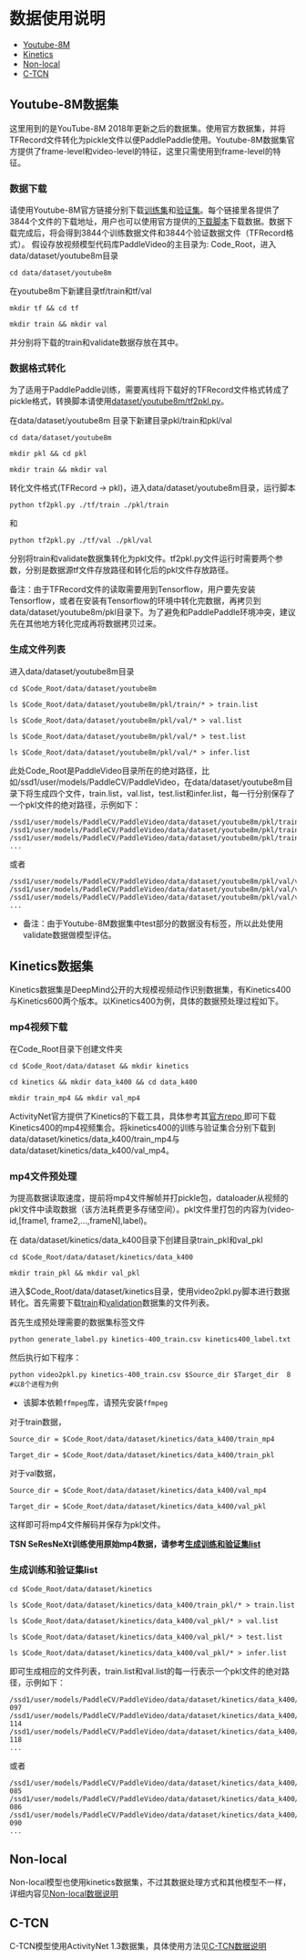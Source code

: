 # 数据使用说明

- [Youtube-8M](#Youtube-8M数据集)
- [Kinetics](#Kinetics数据集)
- [Non-local](#Non-local)
- [C-TCN](#C-TCN)

## Youtube-8M数据集
这里用到的是YouTube-8M 2018年更新之后的数据集。使用官方数据集，并将TFRecord文件转化为pickle文件以便PaddlePaddle使用。Youtube-8M数据集官方提供了frame-level和video-level的特征，这里只需使用到frame-level的特征。

### 数据下载
请使用Youtube-8M官方链接分别下载[训练集](http://us.data.yt8m.org/2/frame/train/index.html)和[验证集](http://us.data.yt8m.org/2/frame/validate/index.html)。每个链接里各提供了3844个文件的下载地址，用户也可以使用官方提供的[下载脚本](https://research.google.com/youtube8m/download.html)下载数据。数据下载完成后，将会得到3844个训练数据文件和3844个验证数据文件（TFRecord格式）。
假设存放视频模型代码库PaddleVideo的主目录为: Code\_Root，进入data/dataset/youtube8m目录

    cd data/dataset/youtube8m

在youtube8m下新建目录tf/train和tf/val

    mkdir tf && cd tf

    mkdir train && mkdir val

并分别将下载的train和validate数据存放在其中。

### 数据格式转化

为了适用于PaddlePaddle训练，需要离线将下载好的TFRecord文件格式转成了pickle格式，转换脚本请使用[dataset/youtube8m/tf2pkl.py](./youtube8m/tf2pkl.py)。

在data/dataset/youtube8m 目录下新建目录pkl/train和pkl/val

    cd data/dataset/youtube8m

    mkdir pkl && cd pkl

    mkdir train && mkdir val


转化文件格式(TFRecord -> pkl)，进入data/dataset/youtube8m目录，运行脚本

    python tf2pkl.py ./tf/train ./pkl/train

和

    python tf2pkl.py ./tf/val ./pkl/val

分别将train和validate数据集转化为pkl文件。tf2pkl.py文件运行时需要两个参数，分别是数据源tf文件存放路径和转化后的pkl文件存放路径。

备注：由于TFRecord文件的读取需要用到Tensorflow，用户要先安装Tensorflow，或者在安装有Tensorflow的环境中转化完数据，再拷贝到data/dataset/youtube8m/pkl目录下。为了避免和PaddlePaddle环境冲突，建议先在其他地方转化完成再将数据拷贝过来。

### 生成文件列表

进入data/dataset/youtube8m目录

    cd $Code_Root/data/dataset/youtube8m

    ls $Code_Root/data/dataset/youtube8m/pkl/train/* > train.list

    ls $Code_Root/data/dataset/youtube8m/pkl/val/* > val.list

    ls $Code_Root/data/dataset/youtube8m/pkl/val/* > test.list

    ls $Code_Root/data/dataset/youtube8m/pkl/val/* > infer.list

此处Code\_Root是PaddleVideo目录所在的绝对路径，比如/ssd1/user/models/PaddleCV/PaddleVideo，在data/dataset/youtube8m目录下将生成四个文件，train.list，val.list，test.list和infer.list，每一行分别保存了一个pkl文件的绝对路径，示例如下：

    /ssd1/user/models/PaddleCV/PaddleVideo/data/dataset/youtube8m/pkl/train/train0471.pkl
    /ssd1/user/models/PaddleCV/PaddleVideo/data/dataset/youtube8m/pkl/train/train0472.pkl
    /ssd1/user/models/PaddleCV/PaddleVideo/data/dataset/youtube8m/pkl/train/train0473.pkl
    ...

或者

    /ssd1/user/models/PaddleCV/PaddleVideo/data/dataset/youtube8m/pkl/val/validate3666.pkl
    /ssd1/user/models/PaddleCV/PaddleVideo/data/dataset/youtube8m/pkl/val/validate3666.pkl
    /ssd1/user/models/PaddleCV/PaddleVideo/data/dataset/youtube8m/pkl/val/validate3666.pkl
    ...

- 备注：由于Youtube-8M数据集中test部分的数据没有标签，所以此处使用validate数据做模型评估。

## Kinetics数据集

Kinetics数据集是DeepMind公开的大规模视频动作识别数据集，有Kinetics400与Kinetics600两个版本。以Kinetics400为例，具体的数据预处理过程如下。

### mp4视频下载
在Code\_Root目录下创建文件夹

    cd $Code_Root/data/dataset && mkdir kinetics

    cd kinetics && mkdir data_k400 && cd data_k400

    mkdir train_mp4 && mkdir val_mp4

ActivityNet官方提供了Kinetics的下载工具，具体参考其[官方repo ](https://github.com/activitynet/ActivityNet/tree/master/Crawler/Kinetics)即可下载Kinetics400的mp4视频集合。将kinetics400的训练与验证集合分别下载到data/dataset/kinetics/data\_k400/train\_mp4与data/dataset/kinetics/data\_k400/val\_mp4。

### mp4文件预处理

为提高数据读取速度，提前将mp4文件解帧并打pickle包，dataloader从视频的pkl文件中读取数据（该方法耗费更多存储空间）。pkl文件里打包的内容为(video-id,[frame1, frame2,...,frameN],label)。

在 data/dataset/kinetics/data\_k400目录下创建目录train\_pkl和val\_pkl

    cd $Code_Root/data/dataset/kinetics/data_k400

    mkdir train_pkl && mkdir val_pkl

进入$Code\_Root/data/dataset/kinetics目录，使用video2pkl.py脚本进行数据转化。首先需要下载[train](https://github.com/activitynet/ActivityNet/tree/master/Crawler/Kinetics/data/kinetics-400_train.csv)和[validation](https://github.com/activitynet/ActivityNet/tree/master/Crawler/Kinetics/data/kinetics-400_val.csv)数据集的文件列表。

首先生成预处理需要的数据集标签文件

    python generate_label.py kinetics-400_train.csv kinetics400_label.txt

然后执行如下程序：

    python video2pkl.py kinetics-400_train.csv $Source_dir $Target_dir  8 #以8个进程为例

- 该脚本依赖`ffmpeg`库，请预先安装`ffmpeg`

对于train数据，

    Source_dir = $Code_Root/data/dataset/kinetics/data_k400/train_mp4

    Target_dir = $Code_Root/data/dataset/kinetics/data_k400/train_pkl

对于val数据，

    Source_dir = $Code_Root/data/dataset/kinetics/data_k400/val_mp4

    Target_dir = $Code_Root/data/dataset/kinetics/data_k400/val_pkl

这样即可将mp4文件解码并保存为pkl文件。

**TSN SeResNeXt训练使用原始mp4数据，请参考[生成训练和验证集list](#生成训练和验证集list)**

### 生成训练和验证集list

    cd $Code_Root/data/dataset/kinetics

    ls $Code_Root/data/dataset/kinetics/data_k400/train_pkl/* > train.list

    ls $Code_Root/data/dataset/kinetics/data_k400/val_pkl/* > val.list

    ls $Code_Root/data/dataset/kinetics/data_k400/val_pkl/* > test.list

    ls $Code_Root/data/dataset/kinetics/data_k400/val_pkl/* > infer.list

即可生成相应的文件列表，train.list和val.list的每一行表示一个pkl文件的绝对路径，示例如下：

    /ssd1/user/models/PaddleCV/PaddleVideo/data/dataset/kinetics/data_k400/train_pkl/data_batch_100-097
    /ssd1/user/models/PaddleCV/PaddleVideo/data/dataset/kinetics/data_k400/train_pkl/data_batch_100-114
    /ssd1/user/models/PaddleCV/PaddleVideo/data/dataset/kinetics/data_k400/train_pkl/data_batch_100-118
    ...

或者

    /ssd1/user/models/PaddleCV/PaddleVideo/data/dataset/kinetics/data_k400/val_pkl/data_batch_102-085
    /ssd1/user/models/PaddleCV/PaddleVideo/data/dataset/kinetics/data_k400/val_pkl/data_batch_102-086
    /ssd1/user/models/PaddleCV/PaddleVideo/data/dataset/kinetics/data_k400/val_pkl/data_batch_102-090
    ...


## Non-local

Non-local模型也使用kinetics数据集，不过其数据处理方式和其他模型不一样，详细内容见[Non-local数据说明](./nonlocal/README.md)

## C-TCN

C-TCN模型使用ActivityNet 1.3数据集，具体使用方法见[C-TCN数据说明](./ctcn/README.md)
